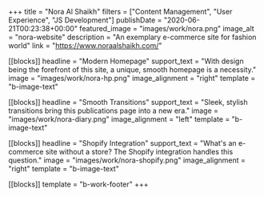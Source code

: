 +++
title = "Nora Al Shaikh"
filters = ["Content Management", "User Experience", "JS Development"]
publishDate = "2020-06-21T00:23:38+00:00"
featured_image = "images/work/nora.png"
image_alt = "nora-website"
description = "An exemplary e-commerce site for fashion world"
link = "https://www.noraalshaikh.com/"

[[blocks]]
headline = "Modern Homepage"
support_text = "With design being the forefront of this site, a unique, smooth homepage is a necessity."
image = "images/work/nora-hp.png"
image_alignment = "right"
template = "b-image-text"

[[blocks]]
headline = "Smooth Transitions"
support_text = "Sleek, stylish transitions bring this publications page into a new era."
image = "images/work/nora-diary.png"
image_alignment = "left"
template = "b-image-text"

[[blocks]]
headline = "Shopify Integration"
support_text = "What's an e-commerce site without a store? The Shopify integration handles this question."
image = "images/work/nora-shopify.png"
image_alignment = "right"
template = "b-image-text"

[[blocks]]
template = "b-work-footer"
+++